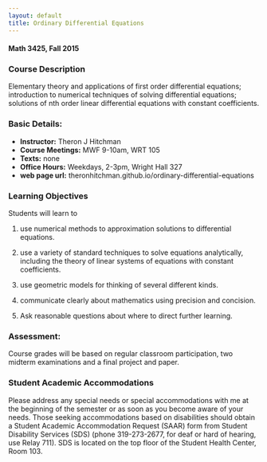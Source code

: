 ```yaml
---
layout: default
title: Ordinary Differential Equations
---
```


#### Math 3425, Fall 2015

### Course Description

Elementary theory and applications of first order differential equations; introduction to numerical techniques of solving differential equations; solutions of nth order linear differential equations with constant coefficients.

### Basic Details:

- **Instructor:** Theron J Hitchman
- **Course Meetings:** MWF 9-10am, WRT 105
- **Texts:** none
- **Office Hours:** Weekdays, 2-3pm, Wright Hall 327
- **web page url:** theronhitchman.github.io/ordinary-differential-equations

### Learning Objectives

Students will learn to

1. use numerical methods to approximation solutions to differential equations.

2. use a variety of standard techniques to solve equations analytically, including the theory of linear systems of equations with constant coefficients.

3. use geometric models for thinking of several different kinds.

4. communicate clearly about mathematics using precision and concision.

5. Ask reasonable questions about where to direct further learning.

### Assessment:

Course grades will be based on regular classroom participation, two midterm examinations and a final project and paper.

### Student Academic Accommodations

Please address any special needs or special accommodations with me at the beginning of the semester or as soon as you become aware of your needs. Those seeking accommodations based on disabilities should obtain a Student Academic Accommodation Request (SAAR) form from Student Disability Services (SDS) (phone 319-273-2677, for deaf or hard of hearing, use Relay 711). SDS is located on the top floor of the Student Health Center, Room 103.
